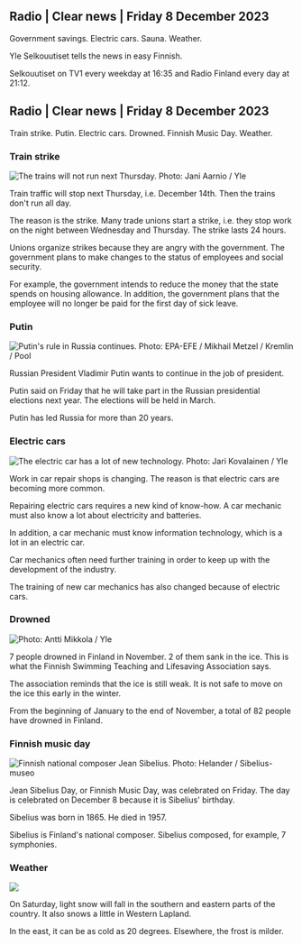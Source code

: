 Radio \| Clear news \| Friday 8 December 2023
-------------------------------------------

Government savings. Electric cars. Sauna. Weather.

Yle Selkouutiset tells the news in easy Finnish.

Selkouutiset on TV1 every weekday at 16:35 and Radio Finland every day at 21:12.

Radio \| Clear news \| Friday 8 December 2023
-------------------------------------------

Train strike. Putin. Electric cars. Drowned. Finnish Music Day. Weather.

### Train strike

![The trains will not run next Thursday. Photo: Jani Aarnio / Yle](https://images.cdn.yle.fi/image/upload/c_crop,h_2250,w_4000,x_0,y_1076/ar_1.7777777777777777,c_fill,g_faces,h_675,w_1200/dpr_1.0/q_auto:eco/f_auto/fl_lossy/v1701335482/39-12088156568464474d7b)

Train traffic will stop next Thursday, i.e. December 14th. Then the trains don't run all day.

The reason is the strike. Many trade unions start a strike, i.e. they stop work on the night between Wednesday and Thursday. The strike lasts 24 hours.

Unions organize strikes because they are angry with the government. The government plans to make changes to the status of employees and social security.

For example, the government intends to reduce the money that the state spends on housing allowance. In addition, the government plans that the employee will no longer be paid for the first day of sick leave.

### Putin

![Putin's rule in Russia continues. Photo: EPA-EFE / Mikhail Metzel / Kremlin / Pool](https://images.cdn.yle.fi/image/upload/c_crop,h_4281,w_7611,x_0,y_131/ar_1.7777777777777777,c_fill,g_faces,h_675,w_1200/dpr_1.0/q_auto:eco/f_auto/fl_lossy/v1699274424/39-11965016548de84eaff9)

Russian President Vladimir Putin wants to continue in the job of president.

Putin said on Friday that he will take part in the Russian presidential elections next year. The elections will be held in March.

Putin has led Russia for more than 20 years.

### Electric cars

![The electric car has a lot of new technology. Photo: Jari Kovalainen / Yle](https://images.cdn.yle.fi/image/upload/c_crop,h_3375,w_6000,x_0,y_301/ar_1.7777777777777777,c_fill,g_faces,h_675,w_1200/dpr_1.0/q_auto:eco/f_auto/fl_lossy/v1700841649/39-11942436542141945498)

Work in car repair shops is changing. The reason is that electric cars are becoming more common.

Repairing electric cars requires a new kind of know-how. A car mechanic must also know a lot about electricity and batteries.

In addition, a car mechanic must know information technology, which is a lot in an electric car.

Car mechanics often need further training in order to keep up with the development of the industry.

The training of new car mechanics has also changed because of electric cars.

### Drowned

![ Photo: Antti Mikkola / Yle](https://images.cdn.yle.fi/image/upload/c_crop,h_3510,w_6240,x_0,y_171/ar_1.7777777777777777,c_fill,g_faces,h_675,w_1200/dpr_1.0/q_auto:eco/f_auto/fl_lossy/v1678698865/39-1084211640ee8c8a4c9d)

7 people drowned in Finland in November. 2 of them sank in the ice. This is what the Finnish Swimming Teaching and Lifesaving Association says.

The association reminds that the ice is still weak. It is not safe to move on the ice this early in the winter.

From the beginning of January to the end of November, a total of 82 people have drowned in Finland.

### Finnish music day

![Finnish national composer Jean Sibelius. Photo: Helander / Sibelius-museo](https://images.cdn.yle.fi/image/upload/c_crop,h_1080,w_1920,x_0,y_0/ar_1.7777777777777777,c_fill,g_faces,h_675,w_1200/dpr_1.0/q_auto:eco/f_auto/fl_lossy/v1652277608/39-953520627bc100b7c9b)

Jean Sibelius Day, or Finnish Music Day, was celebrated on Friday. The day is celebrated on December 8 because it is Sibelius' birthday.

Sibelius was born in 1865. He died in 1957.

Sibelius is Finland's national composer. Sibelius composed, for example, 7 symphonies.

### Weather

![](https://images.cdn.yle.fi/image/upload/c_crop,h_1080,w_1919,x_0,y_0/ar_1.7777777777777777,c_fill,g_faces,h_675,w_1200/dpr_1.0/q_auto:eco/f_auto/fl_lossy/v1702052205/39-12130716573415334a7c)

On Saturday, light snow will fall in the southern and eastern parts of the country. It also snows a little in Western Lapland.

In the east, it can be as cold as 20 degrees. Elsewhere, the frost is milder.